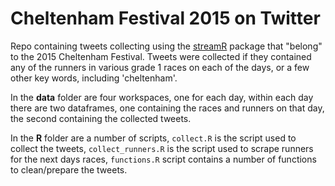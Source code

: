 Cheltenham Festival 2015 on Twitter
===================================

Repo containing tweets collecting using the [streamR](https://github.com/pablobarbera/streamR/) package that "belong" to the 2015 Cheltenham Festival.  Tweets were collected if they contained any of the runners in various grade 1 races on each of the days, or a few other key words, including 'cheltenham'.

In the **data** folder are four workspaces, one for each day, within each day there are two dataframes, one containing the races and runners on that day, the second containing the collected tweets.

In the **R** folder are a number of scripts, `collect.R` is the script used to collect the tweets, `collect_runners.R` is the script used to scrape runners for the next days races, `functions.R` script contains a number of functions to clean/prepare the tweets.
